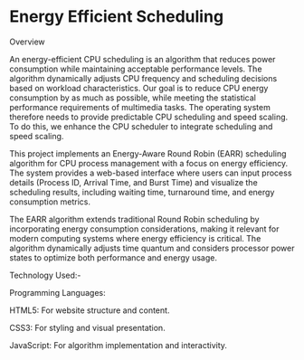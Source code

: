 # Energy Efficient Scheduling
Overview

An energy-efficient CPU scheduling is an algorithm that reduces power consumption while maintaining acceptable performance levels. The algorithm dynamically adjusts CPU frequency and scheduling decisions based on workload characteristics. Our goal is to reduce CPU energy consumption by as much as possible, while meeting the statistical performance requirements of multimedia tasks. The operating system therefore needs to provide predictable CPU scheduling and speed scaling. To do this, we enhance the CPU scheduler to integrate scheduling and speed scaling.

This project implements an Energy-Aware Round Robin (EARR) scheduling algorithm for CPU process management with a focus on energy efficiency. The system provides a web-based interface where users can input process details (Process ID, Arrival Time, and Burst Time) and visualize the scheduling results, including waiting time, turnaround time, and energy consumption metrics.

The EARR algorithm extends traditional Round Robin scheduling by incorporating energy consumption considerations, making it relevant for modern computing systems where energy efficiency is critical. The algorithm dynamically adjusts time quantum and considers processor power states to optimize both performance and energy usage.

Technology Used:-

Programming Languages:

HTML5: For website structure and content.

CSS3: For styling and visual presentation.

JavaScript: For algorithm implementation and interactivity.
